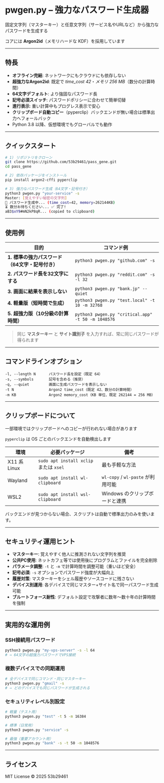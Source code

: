 # pwgen.py – 強力なパスワード生成器

固定文字列（マスターキー）と任意文字列（サービス名やURLなど）から強力なパスワードを生成する

コアには **Argon2id**（メモリハードな KDF）を採用しています

---

## 特長

* **オフライン完結**: ネットワークにもクラウドにも依存しない
* **超強力なArgon2id**: 既定で *time_cost 42*・*メモリ 256 MB*（数分の計算時間）
* **64文字デフォルト**: より強固なパスワード長
* **記号必須スイッチ**: パスワードポリシーに合わせて簡単切替
* **進行表示**: 重い計算中もプログレス表示で安心
* **クリップボード自動コピー**（pyperclip）バックエンドが無い場合は標準出力へフォールバック
* Python 3.8 以降、仮想環境でもグローバルでも動作

---

## クイックスタート

```bash
# 1) リポジトリをクローン
git clone https://github.com/53b29461/pass_gene.git
cd pass_gene

# 2) 依存パッケージをインストール
pip install argon2-cffi pyperclip

# 3) 強力なパスワード生成（64文字・記号付き）
python3 pwgen.py "your-service" -s
Master: [覚えやすい秘密の文字列]
🔐 パスワード生成中... (time_cost=42, memory=262144KB)
⏳ 数分お待ちください... ✅ 完了!
aB3$xY9#mN2kP8qR... (copied to clipboard)
```

---

## 使用例

| 目的                                       | コマンド例                                       |
| ---------------------------------------- | ------------------------------------------- |
| **1. 標準の強力パスワード（64文字・記号付き）**        | `python3 pwgen.py "github.com" -s`          |
| **2. パスワード長を32文字にする**                | `python3 pwgen.py "reddit.com" -s -l 32`    |
| **3. 画面に結果を表示しない**                   | `python3 pwgen.py "bank.jp" --quiet`        |
| **4. 軽量版（短時間で生成）**                   | `python3 pwgen.py "test.local" -t 10 -m 32768` |
| **5. 超強力版（10分級の計算時間）**              | `python3 pwgen.py "critical.app" -t 50 -m 1048576` |

> 同じ **マスターキー** と **サイト識別子** を入力すれば、常に同じパスワードが得られます

---

## コマンドラインオプション

```text
-l, --length N      パスワード長を設定（既定 64）
-s, --symbols       記号を含める（推奨）
-q, --quiet         画面に生成パスワードを表示しない
-t N                Argon2 time_cost（既定 42、数分の計算時間）
-m KB               Argon2 memory_cost（KB 単位、既定 262144 = 256 MB）
```

---

## クリップボードについて

一部環境ではクリップボードへのコピーが行われない場合があります

`pyperclip` は OS ごとのバックエンドを自動検出します

| 環境          | 必要パッケージ                             | 備考                           |
| ----------- | ----------------------------------- | ---------------------------- |
| X11 系 Linux | `sudo apt install xclip` または `xsel` | 最も手軽な方法                      |
| Wayland     | `sudo apt install wl-clipboard`     | `wl-copy` / `wl-paste` が利用可能 |
| WSL2        | `sudo apt install wsl-clipboard`    | Windows のクリップボードと連携          |

バックエンドが見つからない場合、スクリプトは自動で標準出力のみを使います。

---

## セキュリティ運用ヒント

* **マスターキー**: 覚えやすく他人に推測されない文字列を推奨
* **公共PC使用**: ネットカフェ等では使用後にプログラムとファイルを完全削除
* **パラメータ調整**: `-t` と `-m` で計算時間を調整可能（重いほど安全）
* **記号必須**: `-s` オプションでパスワード強度が大幅向上
* **履歴対策**: マスターキーをシェル履歴やソースコードに残さない
* **デバイス別運用**: 各デバイスで同じマスター+サイト名で同一パスワード生成可能
* **ブルートフォース耐性**: デフォルト設定で攻撃者に数年〜数十年の計算時間を強制

---

## 実用的な運用例

### SSH接続用パスワード
```bash
python3 pwgen.py "my-vps-server" -s -l 64
# → 64文字の超強力パスワードでVPS接続
```

### 複数デバイスでの同期運用
```bash
# 全デバイスで同じコマンド・同じマスターキー
python3 pwgen.py "gmail" -s
# → どのデバイスでも同じパスワードが生成される
```

### セキュリティレベル別設定
```bash
# 軽量（テスト用）
python3 pwgen.py "test" -t 5 -m 16384

# 標準（日常用）
python3 pwgen.py "service" -s

# 最強（重要アカウント用）
python3 pwgen.py "bank" -s -t 50 -m 1048576
```

---

## ライセンス

MIT License © 2025 53b29461